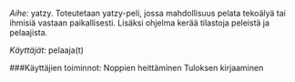 *Aihe:* yatzy. Toteutetaan yatzy-peli, jossa mahdollisuus pelata tekoälyä tai ihmisiä vastaan paikallisesti. Lisäksi ohjelma kerää tilastoja peleistä ja pelaajista.

*Käyttäjät:* pelaaja(t)

###Käyttäjien toiminnot:
Noppien heittäminen
Tuloksen kirjaaminen
